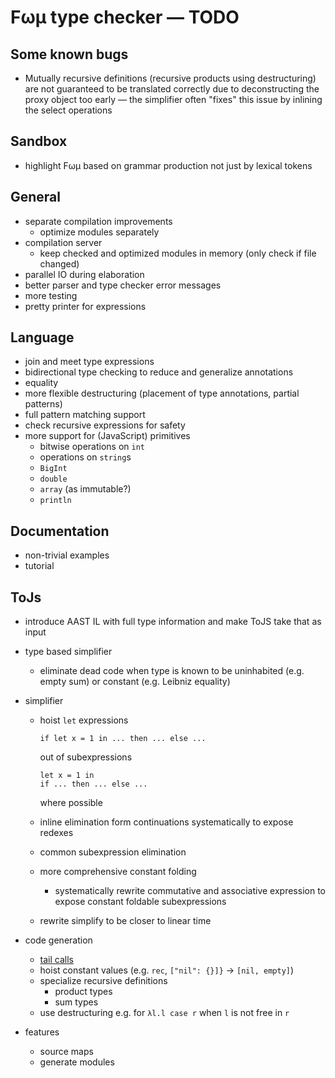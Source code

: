 # Fωμ type checker &mdash; TODO

## Some known bugs

- Mutually recursive definitions (recursive products using destructuring) are
  not guaranteed to be translated correctly due to deconstructing the proxy
  object too early &mdash; the simplifier often "fixes" this issue by inlining
  the select operations

## Sandbox

- highlight Fωμ based on grammar production not just by lexical tokens

## General

- separate compilation improvements
  - optimize modules separately
- compilation server
  - keep checked and optimized modules in memory (only check if file changed)
- parallel IO during elaboration
- better parser and type checker error messages
- more testing
- pretty printer for expressions

## Language

- join and meet type expressions
- bidirectional type checking to reduce and generalize annotations
- equality
- more flexible destructuring (placement of type annotations, partial patterns)
- full pattern matching support
- check recursive expressions for safety
- more support for (JavaScript) primitives
  - bitwise operations on `int`
  - operations on `string`s
  - `BigInt`
  - `double`
  - `array` (as immutable?)
  - `println`

## Documentation

- non-trivial examples
- tutorial

## ToJs

- introduce AAST IL with full type information and make ToJS take that as input

- type based simplifier

  - eliminate dead code when type is known to be uninhabited (e.g. empty sum) or
    constant (e.g. Leibniz equality)

- simplifier

  - hoist `let` expressions

    ```
    if let x = 1 in ... then ... else ...
    ```

    out of subexpressions

    ```
    let x = 1 in
    if ... then ... else ...
    ```

    where possible

  - inline elimination form continuations systematically to expose redexes

  - common subexpression elimination

  - more comprehensive constant folding

    - systematically rewrite commutative and associative expression to expose
      constant foldable subexpressions

  - rewrite simplify to be closer to linear time

- code generation

  - [tail calls](https://stackoverflow.com/a/54721813)
  - hoist constant values (e.g. `rec`, `["nil": {}]}` -> `[nil, empty]`)
  - specialize recursive definitions
    - product types
    - sum types
  - use destructuring e.g. for `λl.l case r` when `l` is not free in `r`

- features
  - source maps
  - generate modules

